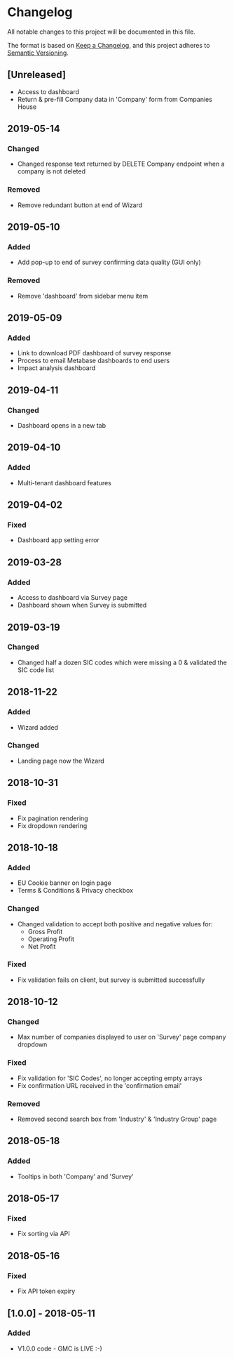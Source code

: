 # Changelog

All notable changes to this project will be documented in this file.

The format is based on [Keep a Changelog](https://keepachangelog.com/en/1.0.0/),
and this project adheres to [Semantic Versioning](https://semver.org/spec/v2.0.0.html).

## [Unreleased]

- Access to dashboard
- Return & pre-fill Company data in 'Company' form from Companies House

## 2019-05-14

### Changed

- Changed response text returned by DELETE Company endpoint when a company is not deleted

### Removed

- Remove redundant button at end of Wizard

## 2019-05-10

### Added

- Add pop-up to end of survey confirming data quality (GUI only)

### Removed

- Remove 'dashboard' from sidebar menu item

## 2019-05-09

### Added

- Link to download PDF dashboard of survey response
- Process to email Metabase dashboards to end users
- Impact analysis dashboard

## 2019-04-11

### Changed

- Dashboard opens in a new tab

## 2019-04-10

### Added

- Multi-tenant dashboard features

## 2019-04-02

### Fixed

- Dashboard app setting error

## 2019-03-28

### Added

- Access to dashboard via Survey page
- Dashboard shown when Survey is submitted

## 2019-03-19

### Changed

- Changed half a dozen SIC codes which were missing a 0 & validated the SIC code list

## 2018-11-22

### Added

- Wizard added

### Changed

- Landing page now the Wizard

## 2018-10-31

### Fixed

- Fix pagination rendering
- Fix dropdown rendering

## 2018-10-18

### Added

- EU Cookie banner on login page
- Terms & Conditions & Privacy checkbox

### Changed

- Changed validation to accept both positive and negative values for:
  - Gross Profit
  - Operating Profit
  - Net Profit

### Fixed

- Fix validation fails on client, but survey is submitted successfully

## 2018-10-12

### Changed

- Max number of companies displayed to user on 'Survey' page company dropdown

### Fixed

- Fix validation for 'SIC Codes', no longer accepting empty arrays
- Fix confirmation URL received in the 'confirmation email'

### Removed

- Removed second search box from 'Industry' & 'Industry Group' page

## 2018-05-18

### Added

- Tooltips in both 'Company' and 'Survey'

## 2018-05-17

### Fixed

- Fix sorting via API

## 2018-05-16

### Fixed

- Fix API token expiry

## [1.0.0] - 2018-05-11

### Added

- V1.0.0 code - GMC is LIVE :-)
